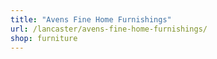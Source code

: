 ```yaml
---
title: "Avens Fine Home Furnishings"
url: /lancaster/avens-fine-home-furnishings/
shop: furniture
---
```

